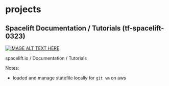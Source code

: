 # projects

## Spacelift Documentation / Tutorials (tf-spacelift-0323)

[![IMAGE ALT TEXT HERE](https://i.imgur.com/dI3Ch1x.png;https://imgur.com/a/vZZvclB)](https://docs.spacelift.io/)

spacelift.io / Documentation / Tutorials

Notes:

- loaded and manage statefile locally for `git vm` on aws
